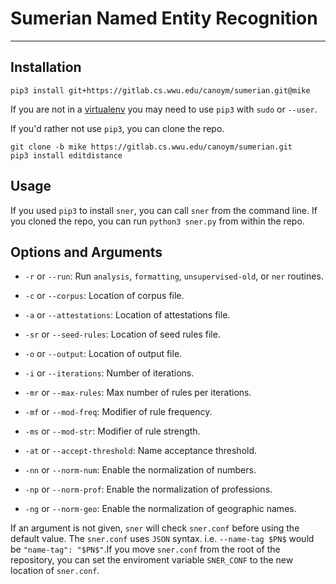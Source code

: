 # Sumerian Named Entity Recognition
---
## Installation
```
pip3 install git+https://gitlab.cs.wwu.edu/canoym/sumerian.git@mike
```
If you are not in a [virtualenv] you may need to use `pip3` with `sudo` or
`--user`.

If you'd rather not use `pip3`, you can clone the repo.
```
git clone -b mike https://gitlab.cs.wwu.edu/canoym/sumerian.git
pip3 install editdistance
```

## Usage
If you used `pip3` to install `sner`, you can call `sner` from the command
line. If you cloned the repo, you can run `python3 sner.py` from within the 
repo.

## Options and Arguments
* `-r` or `--run`: Run `analysis`, `formatting`, `unsupervised-old`, or `ner`
routines.
* `-c` or `--corpus`: Location of corpus file.
* `-a` or `--attestations`: Location of attestations file.
* `-sr` or `--seed-rules`: Location of seed rules file.
* `-o` or `--output`: Location of output file.

* `-i` or `--iterations`: Number of iterations.
* `-mr` or `--max-rules`: Max number of rules per iterations.
* `-mf` or `--mod-freq`: Modifier of rule frequency.
* `-ms` or `--mod-str`: Modifier of rule strength.
* `-at` or `--accept-threshold`: Name acceptance threshold.

* `-nn` or `--norm-num`: Enable the normalization  of numbers.
* `-np` or `--norm-prof`: Enable the normalization of professions.
* `-ng` or `--norm-geo`: Enable the normalization of geographic names.

If an argument is not given, `sner` will check `sner.conf` before using the
default value. The `sner.conf` uses `JSON` syntax. i.e. `--name-tag $PN$` would
be `"name-tag": "$PN$"`.If you move `sner.conf` from the root of the
repository, you can set the enviroment variable `SNER_CONF` to the new
location of `sner.conf`.

[virtualenv]: https://virtualenv.pypa.io/en/stable/

